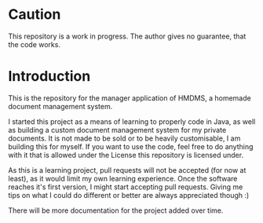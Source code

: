 # Caution
This repository is a work in progress. The author gives no guarantee, that the code works.

# Introduction
This is the repository for the manager application of HMDMS, a homemade document management system.

I started this project as a means of learning to properly code in Java, as well as building a custom document management system for my private documents. It is not made to be sold or to be heavily customisable, I am building this for myself. If you want to use the code, feel free to do anything with it that is allowed under the License this repository is licensed under.

As this is a learning project, pull requests will not be accepted (for now at least), as it would limit my own learning experience. Once the software reaches it's first version, I might start accepting pull requests. Giving me tips on what I could do different or better are always appreciated though :)

There will be more documentation for the project added over time.